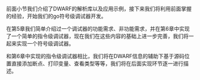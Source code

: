前面小节我们介绍了DWARF的解析库以及应用示例，接下来我们将利用前面掌握的经验，开始我们的go符号级调试器开发。

在第5章我们简单介绍过一个调试器的功能需求、非功能需求，并在第6章中实现了一个简单的指令级调试器，现在我们在这些内容的基础上进一步完善，我们将一起来实现一个符号级调试器。

和第6章中实现的指令级调试器相比，我们将在DWARF信息的辅助下基于源码位置直接添加断点、打印变量、查看类型等等，我们将在后面实现环节逐一进行描述。